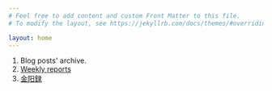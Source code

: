 ```yaml
---
# Feel free to add content and custom Front Matter to this file.
# To modify the layout, see https://jekyllrb.com/docs/themes/#overriding-theme-defaults

layout: home
---
```

1. Blog posts' archive.
2. [Weekly reports](/weekly_reports)
3. [金阳録](/golden_yang)

